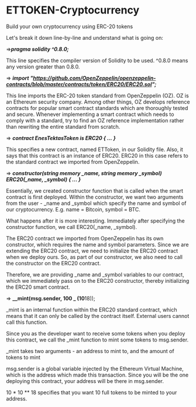 # ETTOKEN-Cryptocurrency
Build your own cryptocurrency using ERC-20 tokens

Let's break it down line-by-line and understand what is going on:

=>***_pragma solidity ^0.8.0;_***

  This line specifies the compiler version of Solidity to be used. ^0.8.0 means any version greater than 0.8.0.

=> **_import "https://github.com/OpenZeppelin/openzeppelin-contracts/blob/master/contracts/token/ERC20/ERC20.sol";_**

  This line imports the ERC-20 token standard from OpenZeppelin (OZ). OZ is an Ethereum security company. Among other things, OZ develops reference contracts for popular smart contract standards which are thoroughly tested and secure. Whenever implementing a smart contract which needs to comply with a standard, try to find an OZ reference implementation rather than rewriting the entire standard from scratch.

=> **_contract EnesTektasToken is ERC20 {
...
}_**

  This specifies a new contract, named ETToken, in our Solidity file. Also, it says that this contract is an instance of ERC20. ERC20 in this case refers to the standard contract we imported from OpenZeppelin.

=> **_constructor(string memory \_name, string memory \_symbol) ERC20(\_name, \_symbol) {
...
}_**

  Essentially, we created constructor function that is called when the smart contract is first deployed. Within the constructor, we want two arguments from the user - \_name and \_symbol which specify the name and symbol of our cryptocurrency. E.g. name = Bitcoin, symbol = BTC.

What happens after it is more interesting. Immediately after specifying the constructor function, we call ERC20(\_name, \_symbol).

The ERC20 contract we imported from OpenZeppelin has its own constructor, which requires the name and symbol parameters. Since we are extending the ERC20 contract, we need to initialize the ERC20 contract when we deploy ours. So, as part of our constructor, we also need to call the constructor on the ERC20 contract.

Therefore, we are providing \_name and \_symbol variables to our contract, which we immediately pass on to the ERC20 constructor, thereby initializing the ERC20 smart contract.

=> **_\_mint(msg.sender, 100 _ (10**18));

  \_mint is an internal function within the ERC20 standard contract, which means that it can only be called by the contract itself. External users cannot call this function.

Since you as the developer want to receive some tokens when you deploy this contract, we call the \_mint function to mint some tokens to msg.sender.

\_mint takes two arguments - an address to mint to, and the amount of tokens to mint

msg.sender is a global variable injected by the Ethereum Virtual Machine, which is the address which made this transaction. Since you will be the one deploying this contract, your address will be there in msg.sender.

10 \* 10 \*\* 18 specifies that you want 10 full tokens to be minted to your address.
